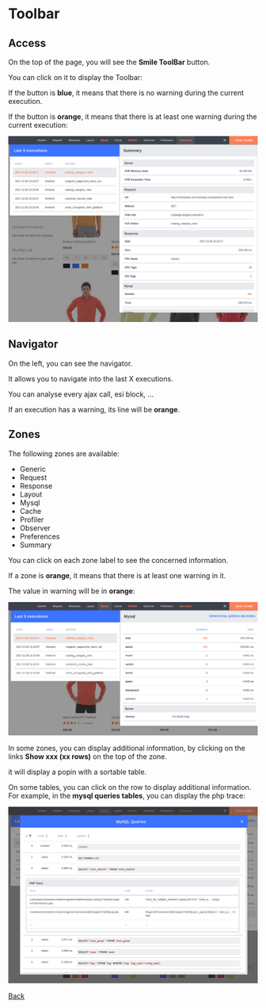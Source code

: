 # Toolbar

## Access

On the top of the page, you will see the **Smile ToolBar** button.

You can click on it to display the Toolbar:

If the button is **blue**, it means that there is no warning during the current execution.

If the button is **orange**, it means that there is at least one warning during the current execution:

![configuration](images/screenshot-zone-summary.png)

## Navigator

On the left, you can see the navigator.

It allows you to navigate into the last X executions.

You can analyse every ajax call, esi block, ...

If an execution has a warning, its line will be **orange**. 

## Zones

The following zones are available:

* Generic
* Request
* Response
* Layout
* Mysql
* Cache
* Profiler
* Observer
* Preferences
* Summary

You can click on each zone label to see the concerned information.

If a zone is **orange**, it means that there is at least one warning in it.

The value in warning will be in **orange**:

![configuration](images/screenshot-zone-mysql.png)

In some zones, you can display additional information, by clicking on the links **Show xxx (xx rows)** on the top of the zone.

it will display a popin with a sortable table.

On some tables, you can click on the row to display additional information.
For example, in the **mysql queries tables**, you can display the php trace: 

![configuration](images/screenshot-table-queries.png)

[Back](../README.md)
